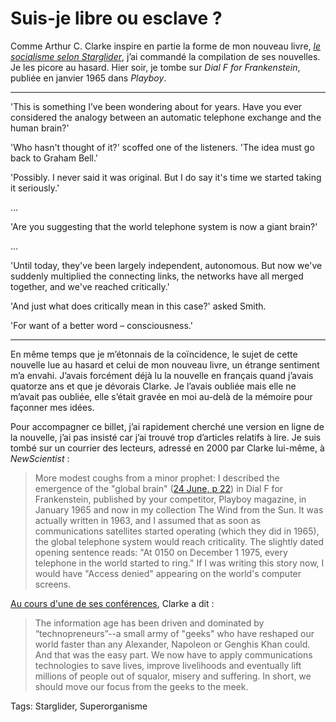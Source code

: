 # Suis-je libre ou esclave ?

Comme Arthur C. Clarke inspire en partie la forme de mon nouveau livre, [*le socialisme selon Starglider*](http://blog.tcrouzet.com/2009/07/10/le-socialisme-selon-starglider/), j’ai commandé la compilation de ses nouvelles. Je les picore au hasard. Hier soir, je tombe sur *Dial F for Frankenstein*, publiée en janvier 1965 dans *Playboy*.<span id="more-8205"></span>

---

'This is something I’ve been wondering about for years. Have you ever considered the analogy between an automatic telephone exchange and the human brain?'

'Who hasn't thought of it?' scoffed one of the listeners. 'The idea must go back to Graham Bell.'

'Possibly. I never said it was original. But I do say it's time we started taking it seriously.'

…

'Are you suggesting that the world telephone system is now a giant brain?'

…

'Until today, they've been largely independent, autonomous. But now we've suddenly multiplied the connecting links, the networks have all merged together, and we've reached critically.'

'And just what does critically mean in this case?' asked Smith.

'For want of a better word – consciousness.'

---

En même temps que je m’étonnais de la coïncidence, le sujet de cette nouvelle lue au hasard et celui de mon nouveau livre, un étrange sentiment m’a envahi. J’avais forcément déjà lu la nouvelle en français quand j’avais quatorze ans et que je dévorais Clarke. Je l’avais oubliée mais elle ne m’avait pas oubliée, elle s’était gravée en moi au-delà de la mémoire pour façonner mes idées.

Pour accompagner ce billet, j’ai rapidement cherché une version en ligne de la nouvelle, j’ai pas insisté car j’ai trouvé trop d’articles relatifs à lire. Je suis tombé sur un courrier des lecteurs, adressé en 2000 par Clarke lui-même, à *NewScientist* :

> More modest coughs from a minor prophet: I described the emergence of the "global brain" ([24 June, p 22](http://www.newscientist.com/article/mg16622444.400-global-brain.html?full=true)) in Dial F for Frankenstein, published by your competitor, Playboy magazine, in January 1965 and now in my collection The Wind from the Sun. It was actually written in 1963, and I assumed that as soon as communications satellites started operating (which they did in 1965), the global telephone system would reach criticality. The slightly dated opening sentence reads: "At 0150 on December 1 1975, every telephone in the world started to ring." If I was writing this story now, I would have "Access denied" appearing on the world's computer screens.

[Au cours d'une de ses conférences](http://www.forbes.com/2005/10/19/clarke-arthur-communications_comm05_cx_ac_1024clarke.html), Clarke a dit :

> The information age has been driven and dominated by “technopreneurs”--a small army of "geeks" who have reshaped our world faster than any Alexander, Napoleon or Genghis Khan could. And that was the easy part. We now have to apply communications technologies to save lives, improve livelihoods and eventually lift millions of people out of squalor, misery and suffering. In short, we should move our focus from the geeks to the meek.

Tags: Starglider, Superorganisme